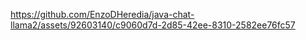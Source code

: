 

https://github.com/EnzoDHeredia/java-chat-llama2/assets/92603140/c9060d7d-2d85-42ee-8310-2582ee76fc57


